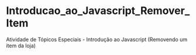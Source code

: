 # Introducao_ao_Javascript_Remover_Item
Atividade de Tópicos Especiais - Introdução ao Javascript (Removendo um item da loja)
